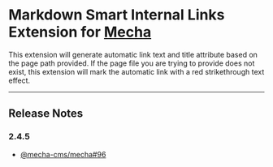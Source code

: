 Markdown Smart Internal Links Extension for [Mecha](https://github.com/mecha-cms/mecha)
=======================================================================================

This extension will generate automatic link text and title attribute based on the page path provided. If the page file you are trying to provide does not exist, this extension will mark the automatic link with a red strikethrough text effect.

---

Release Notes
-------------

### 2.4.5

 - [@mecha-cms/mecha#96](https://github.com/mecha-cms/mecha/issues/96)
